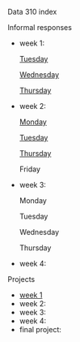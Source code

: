 
Data 310 index

Informal responses

- week 1: 
  
    [Tuesday](TuesdayWeek1.md)
  
    [Wednesday](WednesdayWeek1.md)
  
    [Thursday](https://gwen013.github.io/data310/writeup01.html)
  

- week 2:
  
    [Monday](MondayWeek2.md)
  
    [Tuesday](TusedayWeek2.md)
  
    [Thursday](ThursdayWeek2.md)
  
    Friday
  

- week 3:
  
    Monday
  
    Tuesday
  
    Wednesday
  
    Thursday
  

- week 4:

Projects

- [week 1](Project1.md)
- week 2:
- week 3:
- week 4:
- final project:
